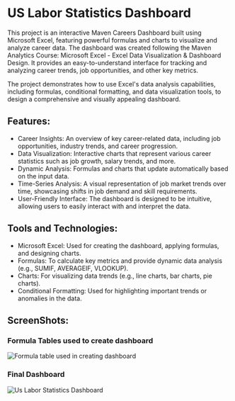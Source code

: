 # US Labor Statistics Dashboard
This project is an interactive Maven Careers Dashboard built using Microsoft Excel, featuring powerful formulas and charts to visualize and analyze career data. The dashboard was created following the Maven Analytics Course: Microsoft Excel - Excel Data Visualization & Dashboard Design. It provides an easy-to-understand interface for tracking and analyzing career trends, job opportunities, and other key metrics.

The project demonstrates how to use Excel's data analysis capabilities, including formulas, conditional formatting, and data visualization tools, to design a comprehensive and visually appealing dashboard.

## Features:
- Career Insights: An overview of key career-related data, including job opportunities, industry trends, and career progression.
- Data Visualization: Interactive charts that represent various career statistics such as job growth, salary trends, and more.
- Dynamic Analysis: Formulas and charts that update automatically based on the input data.
- Time-Series Analysis: A visual representation of job market trends over time, showcasing shifts in job demand and skill requirements.
- User-Friendly Interface: The dashboard is designed to be intuitive, allowing users to easily interact with and interpret the data.

## Tools and Technologies:
- Microsoft Excel: Used for creating the dashboard, applying formulas, and designing charts.
- Formulas: To calculate key metrics and provide dynamic data analysis (e.g., SUMIF, AVERAGEIF, VLOOKUP).
- Charts: For visualizing data trends (e.g., line charts, bar charts, pie charts).
- Conditional Formatting: Used for highlighting important trends or anomalies in the data.

## ScreenShots:

### Formula Tables used to create dashboard
![Formula table used in creating dashboard](https://github.com/user-attachments/assets/3bb6587d-6824-40aa-8e42-29e4d6a7abcc)
### Final Dashboard
![Us Labor Statistics Dashboard](https://github.com/user-attachments/assets/7c658ed0-c924-4159-b6d9-7f686205b64f)

